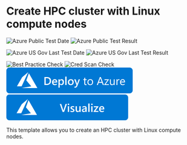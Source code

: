 # Create HPC cluster with Linux compute nodes

![Azure Public Test Date](https://azurequickstartsservice.blob.core.windows.net/badges/create-hpc-cluster-linux-cn/PublicLastTestDate.svg)
![Azure Public Test Result](https://azurequickstartsservice.blob.core.windows.net/badges/create-hpc-cluster-linux-cn/PublicDeployment.svg)

![Azure US Gov Last Test Date](https://azurequickstartsservice.blob.core.windows.net/badges/create-hpc-cluster-linux-cn/FairfaxLastTestDate.svg)
![Azure US Gov Last Test Result](https://azurequickstartsservice.blob.core.windows.net/badges/create-hpc-cluster-linux-cn/FairfaxDeployment.svg)

![Best Practice Check](https://azurequickstartsservice.blob.core.windows.net/badges/create-hpc-cluster-linux-cn/BestPracticeResult.svg)
![Cred Scan Check](https://azurequickstartsservice.blob.core.windows.net/badges/create-hpc-cluster-linux-cn/CredScanResult.svg)
[![Deploy To Azure](https://raw.githubusercontent.com/Azure/azure-quickstart-templates/master/1-CONTRIBUTION-GUIDE/images/deploytoazure.svg?sanitize=true)]("https://portal.azure.com/#create/Microsoft.Template/uri/https%3A%2F%2Fraw.githubusercontent.com%2FAzure%2Fazure-quickstart-templates%2Fmaster%2Fcreate-hpc-cluster-linux-cn%2Fazuredeploy.json")
[![Visualize](https://raw.githubusercontent.com/Azure/azure-quickstart-templates/master/1-CONTRIBUTION-GUIDE/images/visualizebutton.svg?sanitize=true)]("http://armviz.io/#/?load=https%3A%2F%2Fraw.githubusercontent.com%2FAzure%2Fazure-quickstart-templates%2Fmaster%2Fcreate-hpc-cluster-linux-cn%2Fazuredeploy.json")

This template allows you to create an HPC cluster with Linux compute nodes.
